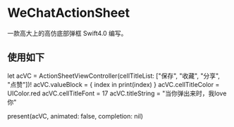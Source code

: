 # WeChatActionSheet
一款高大上的高仿底部弹框 Swift4.0 编写。

## 使用如下


let acVC = ActionSheetViewController(cellTitleList: ["保存", "收藏", "分享", "点赞"])!
        acVC.valueBlock = { index in
            print(index)
        }
        acVC.cellTitleColor = UIColor.red
        acVC.cellTitleFont = 17
        acVC.titleString = "当你弹出来时，我love你"
        
present(acVC, animated: false, completion:  nil)

